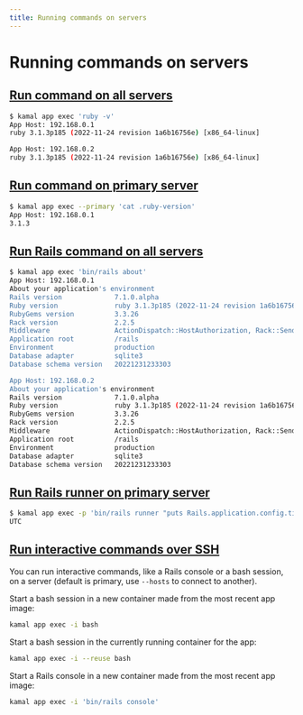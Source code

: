 ```yaml
---
title: Running commands on servers
---
```


# Running commands on servers

## [Run command on all servers](#run-command-on-all-servers)

```bash
$ kamal app exec 'ruby -v'
App Host: 192.168.0.1
ruby 3.1.3p185 (2022-11-24 revision 1a6b16756e) [x86_64-linux]

App Host: 192.168.0.2
ruby 3.1.3p185 (2022-11-24 revision 1a6b16756e) [x86_64-linux]
```

## [Run command on primary server](#run-command-on-primary-server)

```bash
$ kamal app exec --primary 'cat .ruby-version'
App Host: 192.168.0.1
3.1.3
```

## [Run Rails command on all servers](#run-rails-command-on-all-servers)

```bash
$ kamal app exec 'bin/rails about'
App Host: 192.168.0.1
About your application's environment
Rails version             7.1.0.alpha
Ruby version              ruby 3.1.3p185 (2022-11-24 revision 1a6b16756e) [x86_64-linux]
RubyGems version          3.3.26
Rack version              2.2.5
Middleware                ActionDispatch::HostAuthorization, Rack::Sendfile, ActionDispatch::Static, ActionDispatch::Executor, Rack::Runtime, Rack::MethodOverride, ActionDispatch::RequestId, ActionDispatch::RemoteIp, Rails::Rack::Logger, ActionDispatch::ShowExceptions, ActionDispatch::DebugExceptions, ActionDispatch::Callbacks, ActionDispatch::Cookies, ActionDispatch::Session::CookieStore, ActionDispatch::Flash, ActionDispatch::ContentSecurityPolicy::Middleware, ActionDispatch::PermissionsPolicy::Middleware, Rack::Head, Rack::ConditionalGet, Rack::ETag, Rack::TempfileReaper
Application root          /rails
Environment               production
Database adapter          sqlite3
Database schema version   20221231233303

App Host: 192.168.0.2
About your application's environment
Rails version             7.1.0.alpha
Ruby version              ruby 3.1.3p185 (2022-11-24 revision 1a6b16756e) [x86_64-linux]
RubyGems version          3.3.26
Rack version              2.2.5
Middleware                ActionDispatch::HostAuthorization, Rack::Sendfile, ActionDispatch::Static, ActionDispatch::Executor, Rack::Runtime, Rack::MethodOverride, ActionDispatch::RequestId, ActionDispatch::RemoteIp, Rails::Rack::Logger, ActionDispatch::ShowExceptions, ActionDispatch::DebugExceptions, ActionDispatch::Callbacks, ActionDispatch::Cookies, ActionDispatch::Session::CookieStore, ActionDispatch::Flash, ActionDispatch::ContentSecurityPolicy::Middleware, ActionDispatch::PermissionsPolicy::Middleware, Rack::Head, Rack::ConditionalGet, Rack::ETag, Rack::TempfileReaper
Application root          /rails
Environment               production
Database adapter          sqlite3
Database schema version   20221231233303
```

## [Run Rails runner on primary server](#run-rails-runner-on-primary-server)

```bash
$ kamal app exec -p 'bin/rails runner "puts Rails.application.config.time_zone"'
UTC
```

## [Run interactive commands over SSH](#run-interactive-commands-over-ssh)

You can run interactive commands, like a Rails console or a bash session, on a server (default is primary, use `--hosts` to connect to another).

Start a bash session in a new container made from the most recent app image:

```bash
kamal app exec -i bash
```

Start a bash session in the currently running container for the app:

```bash
kamal app exec -i --reuse bash
```

Start a Rails console in a new container made from the most recent app image:

```bash
kamal app exec -i 'bin/rails console'
```
